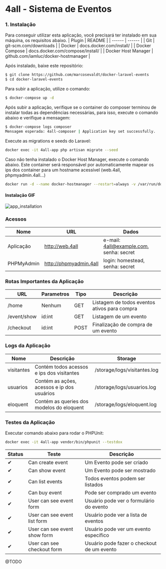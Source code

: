 # 4all - Sistema de Eventos
### 1. Instalação
Para conseguir utilizar esta aplicação, você precisará ter instalado em sua máquina, os requisitos abaixo.
| Plugin | README |
| ------ | ------ |
| Git | git-scm.com/downloads |
| Docker | docs.docker.com/install/ |
| Docker Compose | docs.docker.com/compose/install/ |
| Docker Host Manager | github.com/iamluc/docker-hostmanager |

Após instalado, baixe este repositório:
```sh
$ git clone https://github.com/marcosevaldt/docker-laravel-events
$ cd docker-laravel-events
```
Para subir a aplicação, utilize o comando:
```sh
$ docker-compose up -d 
```
Após subir a aplicação, verifique se o container do composer terminou de instalar todas as dependências necessárias, para isso, execute o comando abaixo e verifique a mensagem:
```sh
$ docker-compose logs composer
Mensagem esperada: 4all-composer | Application key set successfully.
```
Execute as migrations e seeds do Laravel:
```sh
docker exec -it 4all-app php artisan migrate --seed
```
Caso não tenha instalado o Docker Host Manager, execute o comando abaixo.
Este container será responsável por automaticamente mapear os ips dos container para um hostname acessível (web.4all, phpmyadmin.4all...)
```sh
docker run -d --name docker-hostmanager --restart=always -v /var/run/docker.sock:/var/run/docker.sock -v /etc/hosts:/hosts iamluc/docker-hostmanager
```
#### Instalação GIF
![app_installation](https://s2.gifyu.com/images/mensagem_esperada37c9030102b08ca8.gif)

### Acessos
| Nome | URL | Dados|
| ------ | ------ |------ |
| Aplicação | http://web.4all | e-mail: 4all@example.com,  senha: secret |
| PHPMyAdmin | http://phpmyadmin.4all | login: homestead, senha: secret |

### Rotas Importantes da Aplicação
| URL | Parametros | Tipo| Descrição |
| ------ | ------ |------ |------ |
| /home | Nenhum |GET |Listagem de todos eventos ativos para compra |
| /event/show | id:int |GET |Listagem de um evento |
| /checkout | id:int |POST |Finalização de compra de um evento |

### Logs da Aplicação
| Nome | Descrição | Storage |
| ------ | ------ |------ |
| visitantes | Contém todos acessos e ips dos visitantes |/storage/logs/visitantes.log|
| usuarios | Contém as ações, acessos e ip dos usuários |/storage/logs/usuarios.log|
| eloquent | Contém as queries dos modelos do eloquent |/storage/logs/eloquent.log|

### Testes da Aplicação
Executar comando abaixo para rodar o PHPUnit:
```sh
docker exec -it 4all-app vendor/bin/phpunit --testdox
```
|Status | Teste | Descrição |
| ------ | ------ |------ |
✔ | Can create event | Um Evento pode ser criado
✔ | Can show event | Um Evento pode ser mostrado
✔ | Can list events | Todos eventos podem ser listados
✔ | Can buy event | Pode ser comprado um evento
✔ | User can see event form | Usuário pode ver o formulário do evento
✔ | User can see event list form | Usuário pode ver a lista de eventos
✔ | User can see event show form | Usuário pode ver um evento específico
✔ | User can see checkout form | Usuário pode fazer o checkout de um evento

@TODO